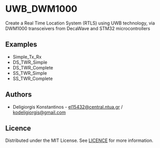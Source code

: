# UWB_DWM1000 

Create a Real Time Location System (RTLS) using UWB technology, via DWM1000 transceivers from DecaWave and STM32 microcontrollers

## Examples 

- Simple_Tx_Rx
- DS_TWR_Simple
- DS_TWR_Complete
- SS_TWR_Simple
- SS_TWR_Complete






## Authors
- Deligiorgis Konstantinos -  [el15432@central.ntua.gr](mailto:el15432@central.ntua.gr) / [kodeligiorgis@gmail.com](mailto:kodeligiorgis@gmail.com)


## Licence 
Distributed under the MIT License. See [LICENCE](https://github.com/kdeligiorgis/UWB_DWM1000/blob/main/LICENSE) for more information.



